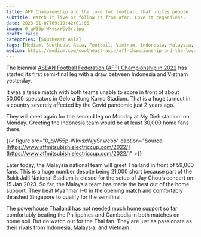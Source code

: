 ```yaml
---
title: AFF Championship and the love for football that unites people
subtitle: Watch it live or follow it from afar. Love it regardless.
date: 2023-01-07T09:19:42+01:00
image: 0_qW55p-WkvsxWjySr.jpg
draft: false
categories: [Southeast Asia]
tags: [Medium, Southeast Asia, Football, Vietnam, Indonesia, Malaysia, Thailand]
medium: https://medium.com/southeast-asia/aff-championship-and-the-love-for-football-that-unites-people-31186a2647c6
---
```


The biennial [ASEAN Football Federation (AFF) Championship in 2022](https://www.affmitsubishielectriccup.com/2022/) has started its first semi-final leg with a draw between Indonesia and Vietnam yesterday.

It was a tense match with both teams unable to score in front of about 50,000 spectators in Gelora Bung Karno Stadium. That is a huge turnout in a country severely affected by the Covid pandemic just 2 years ago.

They will meet again for the second leg on Monday at My Dinh stadium on Monday. Greeting the Indonesia team would be at least 30,000 home fans there.

{{< figure src="0_qW55p-WkvsxWjySr.webp" caption="Source: [https://www.affmitsubishielectriccup.com/2022/](https://www.affmitsubishielectriccup.com/2022/)" >}}

Later today, the Malaysia national team will greet Thailand in front of 59,000 fans. This is a huge number despite being 21,000 short because part of the Bukit Jalil National Stadium is closed for the setup of Jay Chou’s concert on 15 Jan 2023. So far, the Malaysia team has made the best out of the home support. They beat Myanmar 1–0 in the opening match and comfortably thrashed Singapore to qualify for the semifinal.

The powerhouse Thailand has not needed much home support so far comfortably beating the Philippines and Cambodia in both matches on home soil. But do watch out for the Thai fan. They are just as passionate as their rivals from Indonesia, Malaysia, and Vietnam.